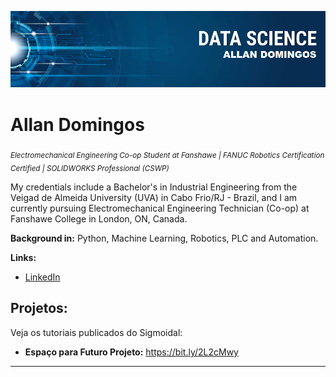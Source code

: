 <p align="center">
  <img src="banner.png" >
</p>

# Allan Domingos
<sub>*Electromechanical Engineering Co-op Student at Fanshawe | FANUC Robotics Certification Certified | SOLIDWORKS Professional (CSWP)*</sub>

My credentials include a Bachelor's in Industrial Engineering from the Veigad de Almeida University (UVA) in Cabo Frio/RJ - Brazil, and I am currently pursuing Electromechanical Engineering Technician (Co-op) at Fanshawe College in London, ON, Canada.

**Background in:** Python, Machine Learning, Robotics, PLC and Automation.

**Links:**
* [LinkedIn](https://www.linkedin.com/in/theallandomingos/)


## Projetos:
Veja os tutoriais publicados do Sigmoidal:

* **Espaço para Futuro Projeto:** https://bit.ly/2L2cMwy

---




